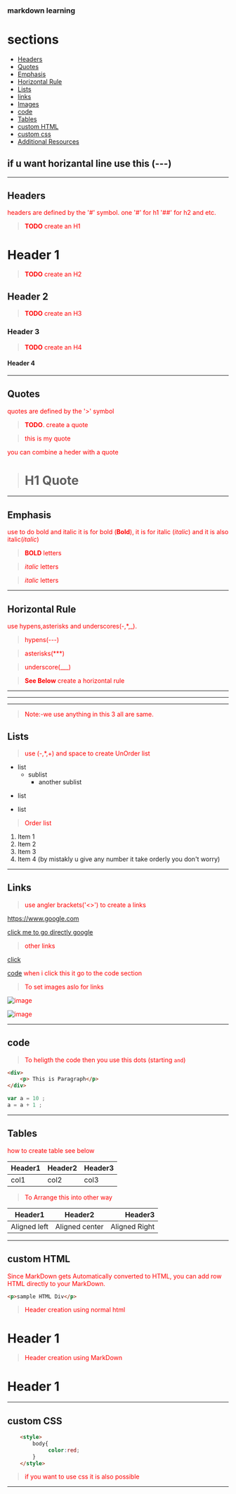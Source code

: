 ### markdown learning

# sections

- [Headers](#headers)
- [Quotes](#quotes)
- [Emphasis](#emphasis)
- [Horizontal Rule](#horizntal-rule)
- [Lists](#lists)
- [links](#links)
- [Images](#images)
- [code](#code)
- [Tables](#tables)
- [custom HTML](#custom-html)
- [custom css](#custom-css)
- [Additional Resources](#additional-resources)

## if u want horizantal line use this (---)
---

## Headers

headers are defined by the '#' symbol. one '#' for h1 '##' for h2 and etc.

<!--
    Example

    # H1 Header
-->


> **TODO** create an H1 
 
# Header 1

> **TODO** create an H2

## Header 2

> **TODO** create an H3

### Header 3

> **TODO** create an H4 

#### Header 4

---

## Quotes

quotes are defined by the '>' symbol

<!--
Example

> This is an example quote

-->


>**TODO**. create a quote

>this is my quote

you can combine a heder with a quote

<!--

> # H1 Quote

-->

> # H1 Quote

---

## Emphasis

use to do bold and italic
it is for bold (**Bold**), it is for italic (*italic*) and it is also italic(_italic_)

> **BOLD** letters

> *italic* letters

> _italic_ letters

---

## Horizontal Rule

<!--

Example

---
***
___

-->

use hypens,asterisks and underscores(-,*,_).

> hypens(---)

> asterisks(***)

> underscore(___)

> **See Below** create a horizontal rule

---
***
___

> Note:-we use anything in this 3 all are same.

## Lists

> use (-,*,+) and space to create UnOrder list

- list
    - sublist
        - another sublist

* list

+ list
  
> Order list

1. Item 1
2. Item 2
3. Item 3
1. Item 4 (by mistakly u give any number it take orderly you don't worry)

***

## Links

> use angler brackets('<>') to create a links

<https://www.google.com>

[click me to go directly google](https://www.google.com)

> other links

<!--

[1] : https://www.google.com

-->
[website]: http://www.google.com

<!--

[my website][1]
-->

[click][website]

[code](#code) when i click this it go to the code section


> To set images aslo for links


![image](C:\Users\kesava\Desktop\1.jpg)


[profile]:
https://www.pexels.com/photo/white-and-yellow-flower-with-green-stems-36764/

![image][profile]

---

## code

> To heligth the code then you use this dots (starting ```
>and ```)

```HTML
<div>
    <p> This is Paragraph</p>
</div>  

```

``` javascript
var a = 10 ;
a = a + 1 ;
```

---

## Tables

how to create table see below

<!--
| Header1 | Header2 | Header3 |
| --- | --- | --- |
| col1 | col2 | col3 |

[OR]

| Header1 | Header2 | Header3 |
|-------- | ------- | ------- |
| col1    | col2    | col3    |

-->

| Header1 | Header2 | Header3 |
|---|---|---|
|   col1  |    col2 |    col3 |

> To Arrange this into other way

| Header1 | Header2 | Header3 |
|---------| :-----: | ------:|
|Aligned left | Aligned center | Aligned Right |

---

## custom HTML

Since MarkDown gets Automatically converted to HTML, you can add row HTML directly to your MarkDown.

```html
<p>sample HTML Div</p>
```
> Header creation using normal html
 
<h1> Header 1 </h1> 

> Header creation using MarkDown

# Header 1 

---

## custom CSS

``` html
    <style>
        body{
             color:red;   
        }
    </style>    
```

> if you want to use css it is also possible

<style>
    p{
        color:red
    }
</style>

---
